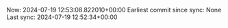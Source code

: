 Now: 2024-07-19 12:53:08.822010+00:00 Earliest commit since sync: None Last sync: 2024-07-19 12:52:34+00:00
